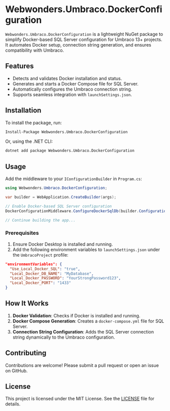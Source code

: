 # Webwonders.Umbraco.DockerConfiguration

`Webwonders.Umbraco.DockerConfiguration` is a lightweight NuGet package to simplify Docker-based SQL Server configuration for Umbraco 13+ projects. It automates Docker setup, connection string generation, and ensures compatibility with Umbraco.

## Features
- Detects and validates Docker installation and status.
- Generates and starts a Docker Compose file for SQL Server.
- Automatically configures the Umbraco connection string.
- Supports seamless integration with `launchSettings.json`.

## Installation
To install the package, run:

```bash
Install-Package Webwonders.Umbraco.DockerConfiguration
```

Or, using the .NET CLI:

```bash
dotnet add package Webwonders.Umbraco.DockerConfiguration
```

## Usage
Add the middleware to your `IConfigurationBuilder` in `Program.cs`:

```csharp
using Webwonders.Umbraco.DockerConfiguration;

var builder = WebApplication.CreateBuilder(args);

// Enable Docker-based SQL Server configuration
DockerConfigurationMiddleware.ConfigureDockerSqlDb(builder.Configuration);

// Continue building the app...
```

### Prerequisites
1. Ensure Docker Desktop is installed and running.
2. Add the following environment variables to `launchSettings.json` under the `UmbracoProject` profile:

```json
"environmentVariables": {
  "Use_Local_Docker_SQL": "true",
  "Local_Docker_DB_NAME": "MyDatabase",
  "Local_Docker_PASSWORD": "YourStrongPassword123",
  "Local_Docker_PORT": "1433"
}
```

## How It Works
1. **Docker Validation**: Checks if Docker is installed and running.
2. **Docker Compose Generation**: Creates a `docker-compose.yml` file for SQL Server.
3. **Connection String Configuration**: Adds the SQL Server connection string dynamically to the Umbraco configuration.

## Contributing
Contributions are welcome! Please submit a pull request or open an issue on GitHub.

## License
This project is licensed under the MIT License. See the [LICENSE](LICENSE) file for details.
